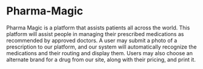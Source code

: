 # Pharma-Magic
Pharma Magic is a platform that assists patients all across the world. This platform will assist people in managing their prescribed medications as recommended by approved doctors. A user may submit a photo of a prescription to our platform, and our system will automatically recognize the medications and their routing and display them. Users may also choose an alternate brand for a drug from our site, along with their pricing, and print it.
